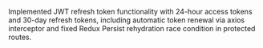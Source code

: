 Implemented JWT refresh token functionality with 24-hour access tokens and 30-day refresh tokens, including automatic token renewal via axios interceptor and fixed Redux Persist rehydration race condition in protected routes.

 